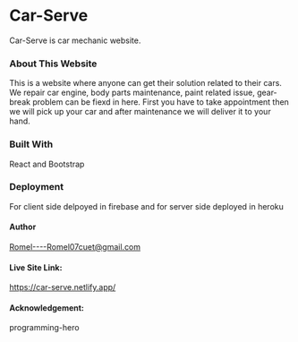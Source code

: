 # Car-Serve

Car-Serve is car mechanic website.

### About This Website

This is a website where anyone can get their solution related to their cars. We repair car engine, body parts maintenance, paint related issue, gear-break problem can be fiexd in here. First you have to take appointment then we will pick up your car and after maintenance we will deliver it to your hand.

### Built With

React and Bootstrap

### Deployment

For client side delpoyed in firebase and for server side deployed in heroku

#### Author

Romel----Romel07cuet@gmail.com

#### Live Site Link:

https://car-serve.netlify.app/

#### Acknowledgement:

programming-hero
